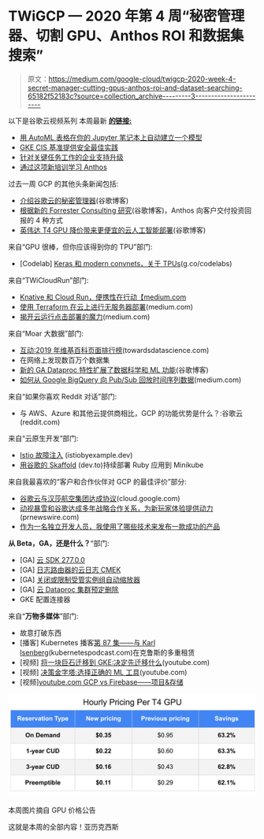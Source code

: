 # TWiGCP — 2020 年第 4 周“秘密管理器、切割 GPU、Anthos ROI 和数据集搜索”

> 原文：<https://medium.com/google-cloud/twigcp-2020-week-4-secret-manager-cutting-gpus-anthos-roi-and-dataset-searching-65182f52183c?source=collection_archive---------3----------------------->

以下是谷歌云视频系列 本周最新 [**的链接:**](http://gtech.run/ju4em)

*   [用 AutoML 表格在你的 Jupyter 笔记本上自动建立一个模型](http://gtech.run/w5t2b)
*   [GKE CIS 基准提供安全最佳实践](http://gtech.run/5h6l9)
*   [针对关键任务工作的企业支持升级](http://gtech.run/6jmsm)
*   [通过这项新培训学习 Anthos](http://gtech.run/gehf9)

过去一周 GCP 的其他头条新闻包括:

*   [介绍谷歌云的秘密管理器](http://gtech.run/nqhj6)(谷歌博客)
*   [根据新的 Forrester Consulting 研究](http://gtech.run/fc2zh)(谷歌博客)，Anthos 向客户交付投资回报的 4 种方式
*   [英伟达 T4 GPU 降价带来更便宜的云人工智能部署](http://gtech.run/56hzh)(谷歌博客)

来自“GPU 很棒，但你应该得到你的 TPU”部门:

*   [Codelab] [Keras 和 modern convnets，关于 TPUs](http://gtech.run/2wxf9)(g.co/codelabs)

来自“TWiCloudRun”部门:

*   [Knative 和 Cloud Run，便携性在行动【medium.com ](http://gtech.run/pfhmc)
*   [使用 Terraform 在云上进行无服务器部署](http://gtech.run/5a8de)(medium.com)
*   [揭开云运行点击部署的魔力](http://gtech.run/6dada)(medium.com)

来自“Moar 大数据”部门:

*   [互动:2019 年维基百科页面排行榜](http://gtech.run/5kha2)(towardsdatascience.com)
*   在网络上发现数百万个数据集
*   [新的 GA Dataproc 特性扩展了数据科学和 ML 功能](http://gtech.run/7dqc3)(谷歌博客)
*   [如何从 Google BigQuery 向 Pub/Sub 回放时间序列数据](http://gtech.run/qnh4q)(medium.com)

来自“如果你喜欢 Reddit 对话”部门:

*   与 AWS、Azure 和其他云提供商相比，GCP 的功能优势是什么？:谷歌云(reddit.com)

来自“云原生开发”部门:

*   [Istio 故障注入](http://gtech.run/qrq89) (istiobyexample.dev)
*   [用谷歌的 Skaffold](http://gtech.run/9l6l7) (dev.to)持续部署 Ruby 应用到 Minikube

来自我最喜欢的“客户和合作伙伴对 GCP 的最佳评价”部分:

*   [谷歌云与汉莎航空集团达成协议](http://gtech.run/zfn68)(cloud.google.com)
*   [动视暴雪和谷歌达成多年战略合作关系，为新玩家体验提供动力](/google-cloud/gtech.run/ceftt)(prnewswire.com)
*   [作为一名独立开发人员，我使用了哪些技术来发布一款成功的产品](http://gtech.run/jb3ya)

**从 Beta，GA，还是什么？**“部门:

*   [GA] [云 SDK 277.0.0](http://gtech.run/wfg8w)
*   [GA] [日志路由器的云日志 CMEK](http://gtech.run/zjztk)
*   [GA] [关闭或限制受管实例组自动缩放器](http://gtech.run/x7a56)
*   [GA] [云 Dataproc 集群预定删除](http://gtech.run/dbd56)
*   GKE 配置连接器

来自“**万物多媒体**”部门:

*   故意打破东西
*   [播客] Kubernetes 播客[第 87 集——与 Karl Isenberg](http://gtech.run/k9pm7)(kubernetespodcast.com)在克鲁斯的多重租赁
*   [视频] [将一块巨石迁移到 GKE:决定先迁移什么](http://gtech.run/v58d9)(youtube.com)
*   [视频] [决策金字塔:选择正确的 ML 工具](http://gtech.run/6ng3e)(youtube.com)
*   [视频][youtube.com GCP vs Firebase——项目&存储](http://gtech.run/uyf4v)

![](img/8f63157375ed9c32a2ba94637f75c7d2.png)

本周图片摘自 GPU 价格公告

这就是本周的全部内容！亚历克西斯